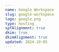 ```yaml
---
name: Google Workspace
slug: google-workspace
logo: google.png
type: hosting
spfAlignment: true
dkim: true
dkimAlignment: true
updated: 2024-10-05
---
```

